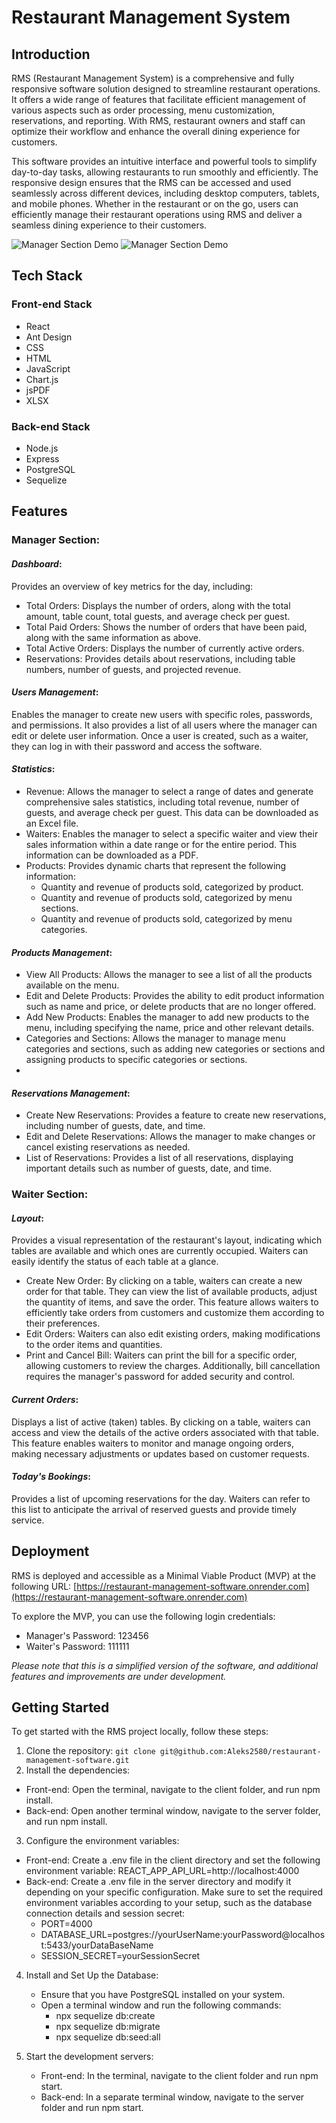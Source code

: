 # Restaurant Management System

## Introduction
RMS (Restaurant Management System) is a comprehensive and fully responsive software solution designed to streamline restaurant operations. It offers a wide range of features that facilitate efficient management of various aspects such as order processing, menu customization, reservations, and reporting. With RMS, restaurant owners and staff can optimize their workflow and enhance the overall dining experience for customers.

This software provides an intuitive interface and powerful tools to simplify day-to-day tasks, allowing restaurants to run smoothly and efficiently. The responsive design ensures that the RMS can be accessed and used seamlessly across different devices, including desktop computers, tablets, and mobile phones. Whether in the restaurant or on the go, users can efficiently manage their restaurant operations using RMS and deliver a seamless dining experience to their customers.

![Manager Section Demo](https://github.com/Aleks2580/restaurant-management-software/blob/main/demo2.gif)
![Manager Section Demo](https://github.com/Aleks2580/restaurant-management-software/blob/main/demo1.gif)


## Tech Stack

### Front-end Stack
- React
- Ant Design
- CSS
- HTML
- JavaScript
- Chart.js
- jsPDF
- XLSX
### Back-end Stack
- Node.js
- Express
- PostgreSQL
- Sequelize

## Features
### Manager Section:

#### *Dashboard*: 
Provides an overview of key metrics for the day, including:
- Total Orders: Displays the number of orders, along with the total amount, table count, total guests, and average check per guest.
- Total Paid Orders: Shows the number of orders that have been paid, along with the same information as above.
- Total Active Orders: Displays the number of currently active orders.
- Reservations: Provides details about reservations, including table numbers, number of guests, and projected revenue.

#### *Users Management*: 
Enables the manager to create new users with specific roles, passwords, and permissions. It also provides a list of all users where the manager can edit or delete user information. Once a user is created, such as a waiter, they can log in with their password and access the software.

#### *Statistics*:
- Revenue: Allows the manager to select a range of dates and generate comprehensive sales statistics, including total revenue, number of guests, and average check per guest. This data can be downloaded as an Excel file.
- Waiters: Enables the manager to select a specific waiter and view their sales information within a date range or for the entire period. This information can be downloaded as a PDF.
- Products: Provides dynamic charts that represent the following information:
   - Quantity and revenue of products sold, categorized by product.
   - Quantity and revenue of products sold, categorized by menu sections.
   - Quantity and revenue of products sold, categorized by menu categories.

#### *Products Management*:
- View All Products: Allows the manager to see a list of all the products available on the menu.
- Edit and Delete Products: Provides the ability to edit product information such as name and price, or delete products that are no longer offered.
- Add New Products: Enables the manager to add new products to the menu, including specifying the name, price and other relevant details.
- Categories and Sections: Allows the manager to manage menu categories and sections, such as adding new categories or sections and assigning products to specific categories or sections.
- 
#### *Reservations Management*:

- Create New Reservations: Provides a feature to create new reservations, including number of guests, date, and time.
- Edit and Delete Reservations: Allows the manager to make changes or cancel existing reservations as needed.
- List of Reservations: Provides a list of all reservations, displaying important details such as number of guests, date, and time.

### Waiter Section:

#### *Layout*: 
Provides a visual representation of the restaurant's layout, indicating which tables are available and which ones are currently occupied. Waiters can easily identify the status of each table at a glance.
 - Create New Order: By clicking on a table, waiters can create a new order for that table. They can view the list of available products, adjust the quantity of items, and save the order. This feature allows waiters to efficiently take orders from customers and customize them according to their preferences.
- Edit Orders: Waiters can also edit existing orders, making modifications to the order items and quantities.
- Print and Cancel Bill: Waiters can print the bill for a specific order, allowing customers to review the charges. Additionally, bill cancellation requires the manager's password for added security and control.

#### *Current Orders*: 
Displays a list of active (taken) tables. By clicking on a table, waiters can access and view the details of the active orders associated with that table. This feature enables waiters to monitor and manage ongoing orders, making necessary adjustments or updates based on customer requests.

#### *Today's Bookings*: 
Provides a list of upcoming reservations for the day. Waiters can refer to this list to anticipate the arrival of reserved guests and provide timely service.

## Deployment
RMS is deployed and accessible as a Minimal Viable Product (MVP) at the following URL: [https://restaurant-management-software.onrender.com](https://restaurant-management-software.onrender.com)

To explore the MVP, you can use the following login credentials:
- Manager's Password: 123456
- Waiter's Password: 111111

*Please note that this is a simplified version of the software, and additional features and improvements are under development.*

## Getting Started
To get started with the RMS project locally, follow these steps:

1. Clone the repository: `git clone git@github.com:Aleks2580/restaurant-management-software.git`
2. Install the dependencies:
  - Front-end: Open the terminal, navigate to the client folder, and run npm install.
  - Back-end: Open another terminal window, navigate to the server folder, and run npm install.
3. Configure the environment variables:
- Front-end: Create a .env file in the client directory and set the following environment variable: REACT_APP_API_URL=http://localhost:4000
- Back-end: Create a .env file in the server directory and modify it depending on your specific configuration. Make sure to set the required environment variables according to your setup, such as the database connection details and session secret: 
     - PORT=4000
     - DATABASE_URL=postgres://yourUserName:yourPassword@localhost:5433/yourDataBaseName
     - SESSION_SECRET=yourSessionSecret
4. Install and Set Up the Database:
   - Ensure that you have PostgreSQL installed on your system.
   - Open a terminal window and run the following commands:
       - npx sequelize db:create
       - npx sequelize db:migrate
       - npx sequelize db:seed:all

5. Start the development servers:
   - Front-end: In the terminal, navigate to the client folder and run npm start.
   - Back-end: In a separate terminal window, navigate to the server folder and run npm start.

